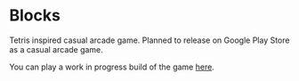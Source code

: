 # Blocks

Tetris inspired casual arcade game. 
Planned to release on Google Play Store as a casual arcade game.

You can play a work in progress build of the game [here](https://drive.google.com/file/d/1Sl0ZuCp7taGb8qPQvcrZKSL7TqwuaH1t/view?usp=sharing).
